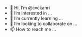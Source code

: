- 👋 Hi, I’m @cvckanri
- 👀 I’m interested in ...
- 🌱 I’m currently learning ...
- 💞️ I’m looking to collaborate on ...
- 📫 How to reach me ...

<!---
cvckanri/cvckanri is a ✨ special ✨ repository because its `README.md` (this file) appears on your GitHub profile.
You can click the Preview link to take a look at your changes.
--->
